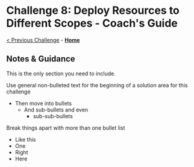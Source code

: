 # Challenge 8: Deploy Resources to Different Scopes - Coach's Guide

[< Previous Challenge](./Solution-07.md) - **[Home](../readme.md)**

## Notes & Guidance
This is the only section you need to include.

Use general non-bulleted text for the beginning of a solution area for this challenge
- Then move into bullets
    - And sub-bullets and even
        - sub-sub-bullets

Break things apart with more than one bullet list
- Like this 
- One
- Right
- Here
